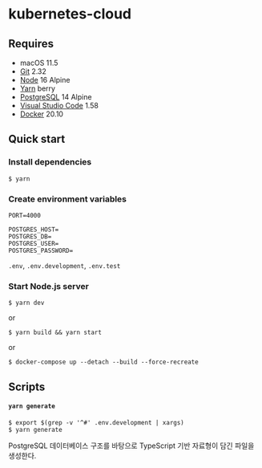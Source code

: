 # kubernetes-cloud

## Requires

- macOS 11.5
- [Git](https://git-scm.com/downloads) 2.32
- [Node](https://hub.docker.com/_/node) 16 Alpine
- [Yarn](https://yarnpkg.com/getting-started/install#about-global-installs) berry
- [PostgreSQL](https://hub.docker.com/_/postgres) 14 Alpine
- [Visual Studio Code](https://code.visualstudio.com/Download) 1.58
- [Docker](https://www.docker.com/get-started) 20.10

## Quick start

### Install dependencies

```shell
$ yarn
```

### Create environment variables

```
PORT=4000

POSTGRES_HOST=
POSTGRES_DB=
POSTGRES_USER=
POSTGRES_PASSWORD=
```

`.env`, `.env.development`, `.env.test`

### Start Node.js server

```shell
$ yarn dev
```

or

```shell
$ yarn build && yarn start
```

or

```shell
$ docker-compose up --detach --build --force-recreate
```

## Scripts

#### `yarn generate`

```
$ export $(grep -v '^#' .env.development | xargs)
$ yarn generate
```

PostgreSQL 데이터베이스 구조를 바탕으로 TypeScript 기반 자료형이 담긴 파일을 생성한다.

